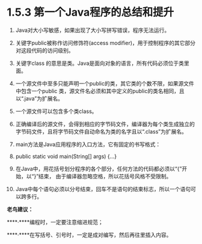 # 1.5.3 第一个Java程序的总结和提升

1. Java对大小写敏感，如果出现了大小写拼写错误，程序无法运行。

2. 关键字public被称作访问修饰符(access modifier)，用于控制程序的其它部分对这段代码的访问级别。

3. 关键字class 的意思是类。Java是面向对象的语言，所有代码必须位于类里面。

4. 一个源文件中至多只能声明一个public的类，其它类的个数不限，如果源文件中包含一个public 类，源文件名必须和其中定义的public的类名相同，且以“.java”为扩展名。

5. 一个源文件可以包含多个类class。

6. 正确编译后的源文件，会得到相应的字节码文件，编译器为每个类生成独立的字节码文件，且将字节码文件自动命名为类的名字且以“.class”为扩展名。

7. main方法是Java应用程序的入口方法，它有固定的书写格式：

8. public static void main(String[]  args) {…} 

9. 在Java中，用花括号划分程序的各个部分，任何方法的代码都必须以“{”开始，以“}”结束， 由于编译器忽略空格，所以花括号风格不受限制。

10. Java中每个语句必须以分号结束，回车不是语句的结束标志，所以一个语句可以跨多行。

**老鸟建议：**

   ***\*·\****编程时，一定要注意缩进规范；

   ***\*·\****在写括号、引号时，一定是成对编写，然后再往里插入内容。